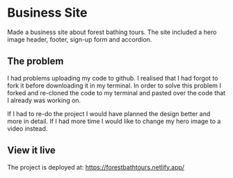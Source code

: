 # Business Site

Made a business site about forest bathing tours. The site included a hero image header, footer, sign-up form and accordion.

## The problem

I had problems uploading my code to github. I realised that I had forgot to fork it before downloading it in my terminal. In order to solve this problem I forked and re-cloned the code to my terminal and pasted over the code that I already was working on.

If I had to re-do the project I would have planned the design better and more in detail. If I had more time I would like to change my hero image to a video instead.

## View it live

The project is deployed at:
https://forestbathtours.netlify.app/

